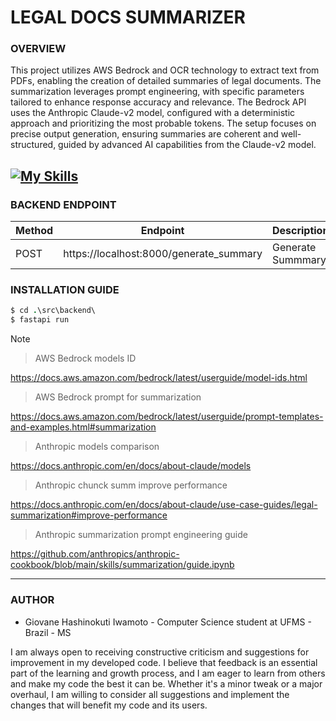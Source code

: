 # LEGAL DOCS SUMMARIZER

### **OVERVIEW**

This project utilizes AWS Bedrock and OCR technology to extract text from PDFs, enabling the creation of detailed summaries of legal documents. The summarization leverages prompt engineering, with specific parameters tailored to enhance response accuracy and relevance. The Bedrock API uses the Anthropic Claude-v2 model, configured with a deterministic approach and prioritizing the most probable tokens. The setup focuses on precise output generation, ensuring summaries are coherent and well-structured, guided by advanced AI capabilities from the Claude-v2 model.

## [![My Skills](https://skillicons.dev/icons?i=aws,py,fastapi,js,html,css&theme=dark)](https://skillicons.dev)

### **BACKEND ENDPOINT**

| Method | Endpoint                                | Description       |
| ------ | --------------------------------------- | ----------------- |
| POST   | https://localhost:8000/generate_summary | Generate Summmary |

### **INSTALLATION GUIDE**

```ruby
$ cd .\src\backend\
$ fastapi run
```

> [!NOTE]

> AWS Bedrock models ID

https://docs.aws.amazon.com/bedrock/latest/userguide/model-ids.html

> AWS Bedrock prompt for summarization

https://docs.aws.amazon.com/bedrock/latest/userguide/prompt-templates-and-examples.html#summarization

> Anthropic models comparison

https://docs.anthropic.com/en/docs/about-claude/models

> Anthropic chunck summ improve performance

https://docs.anthropic.com/en/docs/about-claude/use-case-guides/legal-summarization#improve-performance

> Anthropic summarization prompt engineering guide

https://github.com/anthropics/anthropic-cookbook/blob/main/skills/summarization/guide.ipynb

---

### **AUTHOR**

- Giovane Hashinokuti Iwamoto - Computer Science student at UFMS - Brazil - MS

I am always open to receiving constructive criticism and suggestions for improvement in my developed code. I believe that feedback is an essential part of the learning and growth process, and I am eager to learn from others and make my code the best it can be. Whether it's a minor tweak or a major overhaul, I am willing to consider all suggestions and implement the changes that will benefit my code and its users.
